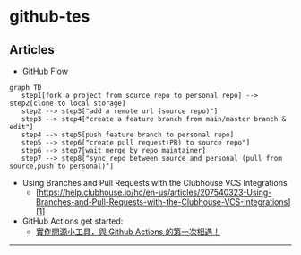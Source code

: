 # github-tes

## Articles

- GitHub Flow
```mermaid
graph TD
   step1[fork a project from source repo to personal repo] --> step2[clone to local storage]
   step2 --> step3["add a remote url (source repo)"]
   step3 --> step4["create a feature branch from main/master branch & edit"]
   step4 --> step5[push feature branch to personal repo]
   step5 --> step6["create pull request(PR) to source repo"]
   step6 --> step7[wait merge by repo maintainer]
   step7 --> step8["sync repo between source and personal (pull from source,push to personal)"]
```

- Using Branches and Pull Requests with the Clubhouse VCS Integrations
  - [https://help.clubhouse.io/hc/en-us/articles/207540323-Using-Branches-and-Pull-Requests-with-the-Clubhouse-VCS-Integrations][1]
- GitHub Actions get started:
  - [實作開源小工具，與 Github Actions 的第一次相遇！][0]

---
[comment]: <> (references)
[0]:https://medium.com/starbugs/%E5%AF%A6%E4%BD%9C%E9%96%8B%E6%BA%90%E5%B0%8F%E5%B7%A5%E5%85%B7-%E8%88%87-github-actions-%E7%9A%84%E7%AC%AC%E4%B8%80%E6%AC%A1%E7%9B%B8%E9%81%87-3dd2d70eeb
[1]:https://help.clubhouse.io/hc/en-us/articles/207540323-Using-Branches-and-Pull-Requests-with-the-Clubhouse-VCS-Integrations
